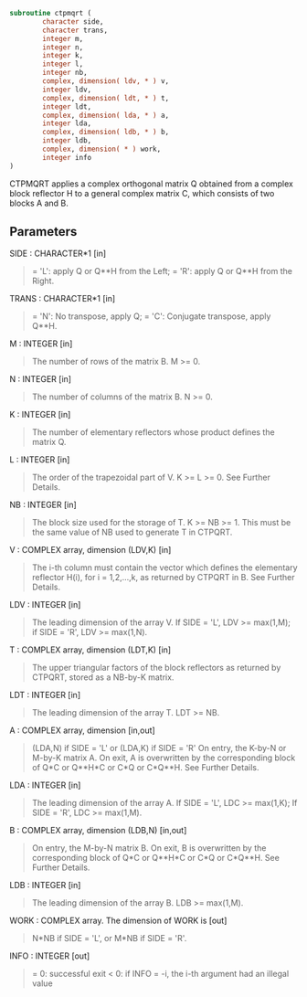 ```fortran
subroutine ctpmqrt (
        character side,
        character trans,
        integer m,
        integer n,
        integer k,
        integer l,
        integer nb,
        complex, dimension( ldv, * ) v,
        integer ldv,
        complex, dimension( ldt, * ) t,
        integer ldt,
        complex, dimension( lda, * ) a,
        integer lda,
        complex, dimension( ldb, * ) b,
        integer ldb,
        complex, dimension( * ) work,
        integer info
)
```

CTPMQRT applies a complex orthogonal matrix Q obtained from a
complex block reflector H to a general
complex matrix C, which consists of two blocks A and B.

## Parameters
SIDE : CHARACTER\*1 [in]
> = 'L': apply Q or Q\*\*H from the Left;
> = 'R': apply Q or Q\*\*H from the Right.

TRANS : CHARACTER\*1 [in]
> = 'N':  No transpose, apply Q;
> = 'C':  Conjugate transpose, apply Q\*\*H.

M : INTEGER [in]
> The number of rows of the matrix B. M >= 0.

N : INTEGER [in]
> The number of columns of the matrix B. N >= 0.

K : INTEGER [in]
> The number of elementary reflectors whose product defines
> the matrix Q.

L : INTEGER [in]
> The order of the trapezoidal part of V.
> K >= L >= 0.  See Further Details.

NB : INTEGER [in]
> The block size used for the storage of T.  K >= NB >= 1.
> This must be the same value of NB used to generate T
> in CTPQRT.

V : COMPLEX array, dimension (LDV,K) [in]
> The i-th column must contain the vector which defines the
> elementary reflector H(i), for i = 1,2,...,k, as returned by
> CTPQRT in B.  See Further Details.

LDV : INTEGER [in]
> The leading dimension of the array V.
> If SIDE = 'L', LDV >= max(1,M);
> if SIDE = 'R', LDV >= max(1,N).

T : COMPLEX array, dimension (LDT,K) [in]
> The upper triangular factors of the block reflectors
> as returned by CTPQRT, stored as a NB-by-K matrix.

LDT : INTEGER [in]
> The leading dimension of the array T.  LDT >= NB.

A : COMPLEX array, dimension [in,out]
> (LDA,N) if SIDE = 'L' or
> (LDA,K) if SIDE = 'R'
> On entry, the K-by-N or M-by-K matrix A.
> On exit, A is overwritten by the corresponding block of
> Q\*C or Q\*\*H\*C or C\*Q or C\*Q\*\*H.  See Further Details.

LDA : INTEGER [in]
> The leading dimension of the array A.
> If SIDE = 'L', LDC >= max(1,K);
> If SIDE = 'R', LDC >= max(1,M).

B : COMPLEX array, dimension (LDB,N) [in,out]
> On entry, the M-by-N matrix B.
> On exit, B is overwritten by the corresponding block of
> Q\*C or Q\*\*H\*C or C\*Q or C\*Q\*\*H.  See Further Details.

LDB : INTEGER [in]
> The leading dimension of the array B.
> LDB >= max(1,M).

WORK : COMPLEX array. The dimension of WORK is [out]
> N\*NB if SIDE = 'L', or  M\*NB if SIDE = 'R'.

INFO : INTEGER [out]
> = 0:  successful exit
> < 0:  if INFO = -i, the i-th argument had an illegal value
